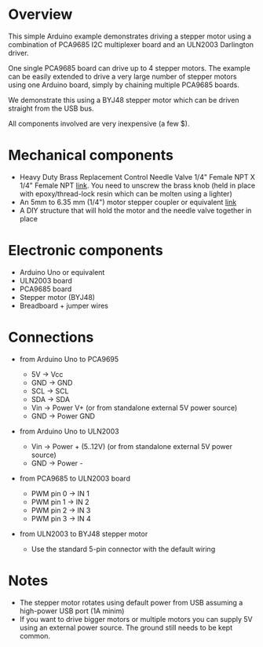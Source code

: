 # Overview

This simple Arduino example demonstrates driving a stepper motor using a combination of PCA9685 I2C multiplexer board and an ULN2003 Darlington driver. 

One single PCA9685 board can drive up to 4 stepper motors. The example can be easily extended to drive a very large number of stepper motors using one Arduino board, simply by chaining multiple PCA9685 boards.

We demonstrate this using a BYJ48 stepper motor which can be driven straight from the USB bus. 

All components involved are very inexpensive (a few $). 

# Mechanical components
- Heavy Duty Brass Replacement Control Needle Valve 1/4" Female NPT X 1/4" Female NPT [link](https://www.amazon.com/Litorange-Replacement-Control-Needle-Connection/dp/B07YFR72JP/). You need to unscrew the brass knob (held in place with epoxy/thread-lock resin which can be molten using a lighter)
- An 5mm to 6.35 mm (1/4") motor stepper coupler or equivalent [link](https://www.amazon.com/gp/product/B07YDGZJCZ/)
- A DIY structure that will hold the motor and the needle valve together in place

# Electronic components
- Arduino Uno or equivalent
- ULN2003 board
- PCA9685 board
- Stepper motor (BYJ48)
- Breadboard + jumper wires

# Connections
- from Arduino Uno to PCA9695
  - 5V    ->    Vcc 
  - GND   ->    GND
  - SCL   ->    SCL
  - SDA   ->    SDA
  - Vin   ->    Power V+ (or from standalone external 5V power source)
  - GND   ->    Power GND

- from Arduino Uno to ULN2003 
  - Vin   ->    Power + (5..12V)	(or from standalone external 5V power source)
  - GND   ->    Power - 
       
- from PCA9685 to ULN2003 board
  - PWM pin 0   ->    IN 1
  - PWM pin 1   ->    IN 2
  - PWM pin 2   ->    IN 3
  - PWM pin 3   ->    IN 4

- from ULN2003 to BYJ48 stepper motor
  - Use the standard 5-pin connector with the default wiring

# Notes
- The stepper motor rotates using default power from USB assuming a high-power USB port (1A minim)
- If you want to drive bigger motors or multiple motors you can supply 5V using an external power source. The ground still needs to be kept common.
